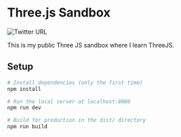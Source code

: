 # Three.js Sandbox

![Twitter URL](https://img.shields.io/twitter/url?style=social&url=thijsmoens)

This is my public Three JS sandbox where I learn ThreeJS.

## Setup
```bash
# Install dependencies (only the first time)
npm install

# Run the local server at localhost:8080
npm run dev

# Build for production in the dist/ directory
npm run build
```
